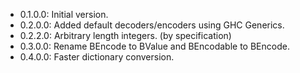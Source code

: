 * 0.1.0.0: Initial version.
* 0.2.0.0: Added default decoders/encoders using GHC Generics.
* 0.2.2.0: Arbitrary length integers. (by specification)
* 0.3.0.0: Rename BEncode to BValue and BEncodable to BEncode.
* 0.4.0.0: Faster dictionary conversion.
